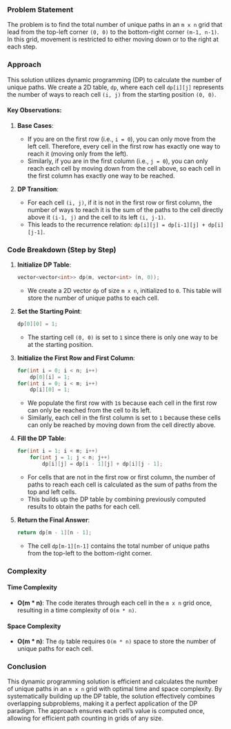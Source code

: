 ### Problem Statement

The problem is to find the total number of unique paths in an `m x n` grid that lead from the top-left corner `(0, 0)` to the bottom-right corner `(m-1, n-1)`. In this grid, movement is restricted to either moving down or to the right at each step.

### Approach

This solution utilizes dynamic programming (DP) to calculate the number of unique paths. We create a 2D table, `dp`, where each cell `dp[i][j]` represents the number of ways to reach cell `(i, j)` from the starting position `(0, 0)`. 

#### Key Observations:
1. **Base Cases**:
   - If you are on the first row (i.e., `i = 0`), you can only move from the left cell. Therefore, every cell in the first row has exactly one way to reach it (moving only from the left).
   - Similarly, if you are in the first column (i.e., `j = 0`), you can only reach each cell by moving down from the cell above, so each cell in the first column has exactly one way to be reached.

2. **DP Transition**:
   - For each cell `(i, j)`, if it is not in the first row or first column, the number of ways to reach it is the sum of the paths to the cell directly above it `(i-1, j)` and the cell to its left `(i, j-1)`.
   - This leads to the recurrence relation: `dp[i][j] = dp[i-1][j] + dp[i][j-1]`.

### Code Breakdown (Step by Step)

1. **Initialize DP Table**:
   ```cpp
   vector<vector<int>> dp(m, vector<int> (n, 0));
   ```
   - We create a 2D vector `dp` of size `m x n`, initialized to `0`. This table will store the number of unique paths to each cell.

2. **Set the Starting Point**:
   ```cpp
   dp[0][0] = 1;
   ```
   - The starting cell `(0, 0)` is set to `1` since there is only one way to be at the starting position.

3. **Initialize the First Row and First Column**:
   ```cpp
   for(int i = 0; i < n; i++)
       dp[0][i] = 1;
   for(int i = 0; i < m; i++)
       dp[i][0] = 1;
   ```
   - We populate the first row with `1`s because each cell in the first row can only be reached from the cell to its left.
   - Similarly, each cell in the first column is set to `1` because these cells can only be reached by moving down from the cell directly above.

4. **Fill the DP Table**:
   ```cpp
   for(int i = 1; i < m; i++)
       for(int j = 1; j < n; j++)
           dp[i][j] = dp[i - 1][j] + dp[i][j - 1];
   ```
   - For cells that are not in the first row or first column, the number of paths to reach each cell is calculated as the sum of paths from the top and left cells.
   - This builds up the DP table by combining previously computed results to obtain the paths for each cell.

5. **Return the Final Answer**:
   ```cpp
   return dp[m - 1][n - 1];
   ```
   - The cell `dp[m-1][n-1]` contains the total number of unique paths from the top-left to the bottom-right corner.

### Complexity

#### Time Complexity
- **O(m * n)**: The code iterates through each cell in the `m x n` grid once, resulting in a time complexity of `O(m * n)`.

#### Space Complexity
- **O(m * n)**: The `dp` table requires `O(m * n)` space to store the number of unique paths for each cell.

### Conclusion

This dynamic programming solution is efficient and calculates the number of unique paths in an `m x n` grid with optimal time and space complexity. By systematically building up the DP table, the solution effectively combines overlapping subproblems, making it a perfect application of the DP paradigm. The approach ensures each cell’s value is computed once, allowing for efficient path counting in grids of any size.